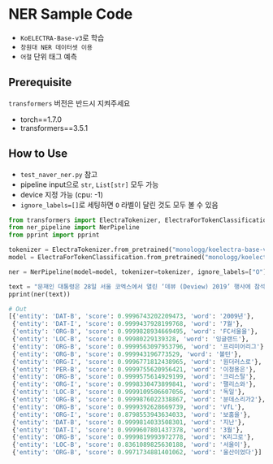 # NER Sample Code

- `KoELECTRA-Base-v3`로 학습
- `창원대 NER 데이터셋 이용`
- `어절` 단위 태그 예측

## Prerequisite

`transformers` 버전은 반드시 지켜주세요

- torch==1.7.0
- transformers==3.5.1

## How to Use

- `test_naver_ner.py` 참고
- pipeline input으로 `str`, `List[str]` 모두 가능
- device 지정 가능 (cpu: -1)
- `ignore_labels=[]`로 세팅하면 `O` 라벨이 달린 것도 모두 볼 수 있음

```python
from transformers import ElectraTokenizer, ElectraForTokenClassification
from ner_pipeline import NerPipeline
from pprint import pprint

tokenizer = ElectraTokenizer.from_pretrained("monologg/koelectra-base-v3-naver-ner")
model = ElectraForTokenClassification.from_pretrained("monologg/koelectra-base-v3-naver-ner")

ner = NerPipeline(model=model, tokenizer=tokenizer, ignore_labels=["O"], ignore_special_tokens=True, device=-1)

text = "문재인 대통령은 28일 서울 코엑스에서 열린 ‘데뷰 (Deview) 2019’ 행사에 참석해 젊은 개발자들을 격려하면서 우리 정부의 인공지능 기본구상을 내놓았다. 출처 : 미디어오늘 (http://www.mediatoday.co.kr)"
pprint(ner(text))

# Out
[{'entity': 'DAT-B', 'score': 0.9996743202209473, 'word': '2009년'},
 {'entity': 'DAT-I', 'score': 0.9999437928199768, 'word': '7월'},
 {'entity': 'ORG-B', 'score': 0.9999828934669495, 'word': 'FC서울을'},
 {'entity': 'LOC-B', 'score': 0.99980229139328, 'word': '잉글랜드'},
 {'entity': 'ORG-B', 'score': 0.9999563097953796, 'word': '프리미어리그'},
 {'entity': 'ORG-B', 'score': 0.999943196773529, 'word': '볼턴'},
 {'entity': 'ORG-I', 'score': 0.9996771812438965, 'word': '원더러스로'},
 {'entity': 'PER-B', 'score': 0.9999755620956421, 'word': '이청용은'},
 {'entity': 'ORG-B', 'score': 0.9999575614929199, 'word': '크리스탈'},
 {'entity': 'ORG-I', 'score': 0.9998330473899841, 'word': '팰리스와'},
 {'entity': 'LOC-B', 'score': 0.9999109506607056, 'word': '독일'},
 {'entity': 'ORG-B', 'score': 0.9999876022338867, 'word': '분데스리가2'},
 {'entity': 'ORG-B', 'score': 0.9999392628669739, 'word': 'VfL'},
 {'entity': 'ORG-I', 'score': 0.8798553943634033, 'word': '보훔을'},
 {'entity': 'DAT-B', 'score': 0.9999814033508301, 'word': '지난'},
 {'entity': 'DAT-I', 'score': 0.9999607801437378, 'word': '3월'},
 {'entity': 'ORG-B', 'score': 0.9999819993972778, 'word': 'K리그로'},
 {'entity': 'LOC-B', 'score': 0.8361089825630188, 'word': '서울이'},
 {'entity': 'ORG-B', 'score': 0.9971734881401062, 'word': '울산이었다'}]
```
